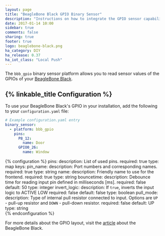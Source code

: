 ```yaml
---
layout: page
title: "BeagleBone Black GPIO Binary Sensor"
description: "Instructions on how to integrate the GPIO sensor capability of a BeagleBone Black into Home Assistant."
date: 2017-01-14 10:00
sidebar: true
comments: false
sharing: true
footer: true
logo: beaglebone-black.png
ha_category: DIY
ha_release: 0.37
ha_iot_class: "Local Push"
---
```


The `bbb_gpio` binary sensor platform allows you to read sensor values of the GPIOs of your [BeagleBone Black](https://beagleboard.org/black).

## {% linkable_title Configuration %}

To use your BeagleBone Black's GPIO in your installation, add the following to your `configuration.yaml` file:

```yaml
# Example configuration.yaml entry
binary_sensor:
  - platform: bbb_gpio
    pins:
      P8_12:
        name: Door
      GPIO0_26:
        name: Window
```

{% configuration %}
pins:
  description: List of used pins.
  required: true
  type: map
  keys:
    pin_name:
      description: Port numbers and corresponding names.
      required: true
      type: string
    name:
      description: Friendly name to use for the frontend.
      required: true
      type: string
    bouncetime:
      description: Debounce time for reading input pin defined in milliseconds [ms].
      required: false
      default: 50
      type: integer
    invert_logic:
      description: If `true`, inverts the input logic to ACTIVE LOW
      required: false
      default: false
      type: boolean
    pull_mode:
      description: Type of internal pull resistor connected to input. Options are `UP` - pull-up resistor and `DOWN` - pull-down resistor.
      required: false
      default: UP
      type: string      
{% endconfiguration %}

For more details about the GPIO layout, visit the [article](http://elinux.org/Beagleboard:BeagleBoneBlack) about the BeagleBone Black.
